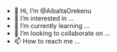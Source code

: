 - 👋 Hi, I’m @AibaltaOrekenu
- 👀 I’m interested in ...
- 🌱 I’m currently learning ...
- 💞️ I’m looking to collaborate on ...
- 📫 How to reach me ...

<!---
AibaltaOrekenu/AibaltaOrekenu is a ✨ special ✨ repository because its `README.md` (this file) appears on your GitHub profile.
You can click the Preview link to take a look at your changes.
--->
